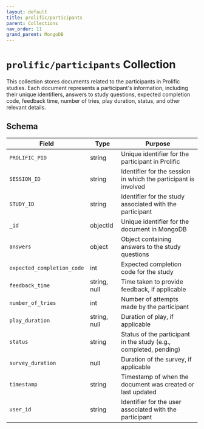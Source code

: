 ```yaml
---
layout: default
title: prolific/participants
parent: Collections
nav_order: 11
grand_parent: MongoDB
---
```


# `prolific/participants` Collection

This collection stores documents related to the participants in Prolific studies. Each document represents a participant's information, including their unique identifiers, answers to study questions, expected completion code, feedback time, number of tries, play duration, status, and other relevant details.

## Schema

| Field                      | Type         | Purpose                                                           |
| -------------------------- | ------------ | ----------------------------------------------------------------- |
| `PROLIFIC_PID`             | string       | Unique identifier for the participant in Prolific                 |
| `SESSION_ID`               | string       | Identifier for the session in which the participant is involved   |
| `STUDY_ID`                 | string       | Identifier for the study associated with the participant          |
| `_id`                      | objectId     | Unique identifier for the document in MongoDB                     |
| `answers`                  | object       | Object containing answers to the study questions                  |
| `expected_completion_code` | int          | Expected completion code for the study                            |
| `feedback_time`            | string, null | Time taken to provide feedback, if applicable                     |
| `number_of_tries`          | int          | Number of attempts made by the participant                        |
| `play_duration`            | string, null | Duration of play, if applicable                                   |
| `status`                   | string       | Status of the participant in the study (e.g., completed, pending) |
| `survey_duration`          | null         | Duration of the survey, if applicable                             |
| `timestamp`                | string       | Timestamp of when the document was created or last updated        |
| `user_id`                  | string       | Identifier for the user associated with the participant           |
